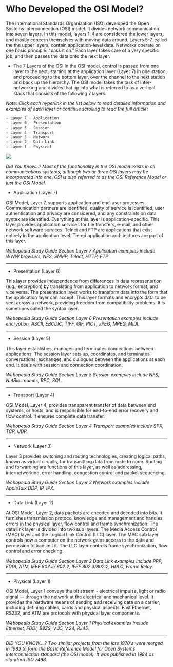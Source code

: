 # Who Developed the OSI Model?
The International Standards Organization (ISO) developed the Open Systems Interconnection (OSI) model. 
It divides network communication into seven layers. In this model, layers 1-4 are considered the lower layers, and mostly concern themselves with moving data around. Layers 5-7, called the the upper layers, contain application-level data. Networks operate on one basic principle: "pass it on." Each layer takes care of a very specific job, and then passes the data onto the next layer.

- The 7 Layers of the OSI
In the OSI model, control is passed from one layer to the next, starting at the application layer (Layer 7) in one station, and proceeding to the bottom layer, over the channel to the next station and back up the hierarchy. The OSI model takes the task of inter-networking and divides that up into what is referred to as a vertical stack that consists of the following 7 layers.

*Note: Click each hyperlink in the list below to read detailed information and examples of each layer or continue scrolling to read the full article:*

```bash
- Layer 7 - Application
- Layer 6 - Presentation
- Layer 5 - Session
- Layer 4 - Transport
- Layer 3 - Network
- Layer 2 - Data Link
- Layer 1 - Physical
```

![](https://github.com/nu11secur1ty/Linux_Deployment_Administration_Hacks-Programing/blob/master/Layers%20of%20the%20OSI%20Model/wall/7-layers-of-osi-icon.jpg)

*Did You Know...? Most of the functionality in the OSI model exists in all communications systems, although two or three OSI  layers may be incorporated into one. OSI is also referred to as the OSI Reference Model or just the OSI Model.*

- Application (Layer 7)

OSI Model, Layer 7, supports application and end-user processes. Communication partners are identified, quality of service is identified, user authentication and privacy are considered, and any constraints on data syntax are identified. Everything at this layer is application-specific. This layer provides application services for file transfers, e-mail, and other network software services. Telnet and FTP are applications that exist entirely in the application level. Tiered application architectures are part of this layer.

*Webopedia Study Guide Section Layer 7 Application examples include WWW browsers, NFS, SNMP, Telnet, HTTP, FTP* 

---------------------------------------------------------------------------------------------------------------

- Presentation (Layer 6)

This layer provides independence from differences in data representation (e.g., encryption) by translating from application to network format, and vice versa. The presentation layer works to transform data into the form that the application layer can accept. This layer formats and encrypts data to be sent across a network, providing freedom from compatibility problems. It is sometimes called the syntax layer.

*Webopedia Study Guide Section Layer 6 Presentation examples include encryption, ASCII, EBCDIC, TIFF, GIF, PICT, JPEG, MPEG, MIDI.*

----------------------------------------------------------------------------------------------------------------

- Session (Layer 5)

This layer establishes, manages and terminates connections between applications. The session layer sets up, coordinates, and terminates conversations, exchanges, and dialogues between the applications at each end. It deals with session and connection coordination.

*Webopedia Study Guide Section Layer 5 Session examples include NFS, NetBios names, RPC, SQL.*

-----------------------------------------------------------------------------------------------------------------

- Transport (Layer 4)

OSI Model, Layer 4, provides transparent transfer of data between end systems, or hosts, and is responsible for end-to-end error recovery and flow control. It ensures complete data transfer.

*Webopedia Study Guide Section Layer 4 Transport examples include SPX, TCP, UDP.*

-----------------------------------------------------------------------------------------------------------------

- Network (Layer 3)

Layer 3 provides switching and routing technologies, creating logical paths, known as virtual circuits, for transmitting data from node to node. Routing and forwarding are functions of this layer, as well as addressing, internetworking, error handling, congestion control and packet sequencing.

*Webopedia Study Guide Section Layer 3 Network examples include AppleTalk DDP, IP, IPX.*

-----------------------------------------------------------------------------------------------------------------

- Data Link (Layer 2)

At OSI Model, Layer 2, data packets are encoded and decoded into bits. It furnishes transmission protocol knowledge and management and handles errors in the physical layer, flow control and frame synchronization. The data link layer is divided into two sub layers: The Media Access Control (MAC) layer and the Logical Link Control (LLC) layer. The MAC sub layer controls how a computer on the network gains access to the data and permission to transmit it. The LLC layer controls frame synchronization, flow control and error checking.

*Webopedia Study Guide Section Layer 2 Data Link examples include PPP, FDDI, ATM, IEEE 802.5/ 802.2, IEEE 802.3/802.2, HDLC, Frame Relay.* 

--------------------------------------------------------------------------------------------------------------------

- Physical (Layer 1)

OSI Model, Layer 1 conveys the bit stream - electrical impulse, light or radio signal — through the network at the electrical and mechanical level. It provides the hardware means of sending and receiving data on a carrier, including defining cables, cards and physical aspects. Fast Ethernet, RS232, and ATM are protocols with physical layer components.

*Webopedia Study Guide Section Layer 1 Physical examples include Ethernet, FDDI, B8ZS, V.35, V.24, RJ45.*

----------------------------------------------------------------------------------------------------------------------
*DID YOU KNOW....? Two similar projects from the late 1970's were merged in 1983 to form the Basic Reference Model for Open Systems Interconnection standard (the OSI model). It was published in 1984 as standard ISO 7498.*
